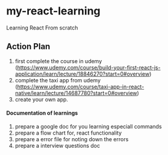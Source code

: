 # my-react-learning
Learning React From scratch

## Action Plan
1. first complete the course  in udemy (https://www.udemy.com/course/build-your-first-react-js-application/learn/lecture/18846270?start=0#overview)
2. complete the taxi app from udemy (https://www.udemy.com/course/taxi-app-in-react-native/learn/lecture/14687780?start=0#overview)
3. create your own app.

#### Documentation of learnings
1. prepare a google doc for you learning especiall commands 
2. prepare a flow chart for, react functionality
3. prepare a error file for noting down the errors
4. prepare a interview questions doc
